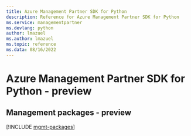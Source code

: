 ```yaml
---
title: Azure Management Partner SDK for Python
description: Reference for Azure Management Partner SDK for Python
ms.service: managementpartner
ms.devlang: python
author: lmazuel
ms.author: lmazuel
ms.topic: reference
ms.data: 08/16/2022
---
```

# Azure Management Partner SDK for Python - preview

## Management packages - preview
[!INCLUDE [mgmt-packages](management-partner-mgmt-index.md)]
